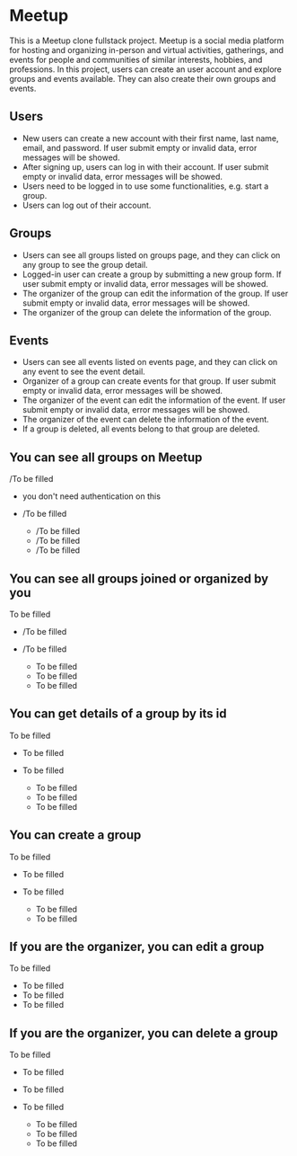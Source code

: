 # Meetup

This is a Meetup clone fullstack project. Meetup is a social media platform for hosting and organizing in-person and virtual activities, gatherings, and events for people and communities of similar interests, hobbies, and professions. In this project, users can create an user account and explore groups and events available. They can also create their own groups and events.

## Users

* New users can create a new account with their first name, last name, email, and password. If user submit empty or invalid data, error messages will be showed.
* After signing up, users can log in with their account. If user submit empty or invalid data, error messages will be showed.
* Users need to be logged in to use some functionalities, e.g. start a group. 
* Users can log out of their account.

## Groups

* Users can see all groups listed on groups page, and they can click on any group to see the group detail.
* Logged-in user can create a group by submitting a new group form. If user submit empty or invalid data, error messages will be showed.
* The organizer of the group can edit the information of the group. If user submit empty or invalid data, error messages will be showed.
* The organizer of the group can delete the information of the group. 

## Events

* Users can see all events listed on events page, and they can click on any event to see the event detail.
* Organizer of a group can create events for that group. If user submit empty or invalid data, error messages will be showed.
* The organizer of the event can edit the information of the event. If user submit empty or invalid data, error messages will be showed.
* The organizer of the event can delete the information of the event. 
* If a group is deleted, all events belong to that group are deleted.


## You can see all groups on Meetup

/To be filled

- you don't need authentication on this
- /To be filled

  - /To be filled
  - /To be filled
  - /To be filled


## You can see all groups joined or organized by you

To be filled

- /To be filled
- /To be filled

  - To be filled
  - To be filled
  - To be filled


## You can get details  of a group by its id

To be filled

- To be filled
- To be filled

  - To be filled
  - To be filled
  - To be filled

## You can create a group

To be filled

- To be filled
- To be filled

  - To be filled
  - To be filled



## If you are the organizer, you can edit a group

To be filled

- To be filled
- To be filled
- To be filled



## If you are the organizer, you can delete a group

To be filled

- To be filled
- To be filled
- To be filled

  - To be filled
  - To be filled
  - To be filled
